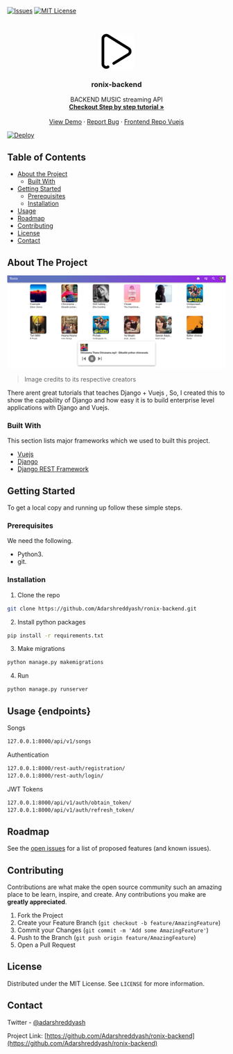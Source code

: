 
<!-- PROJECT SHIELDS -->
<!--
*** I'm using markdown "reference style" links for readability.
*** Reference links are enclosed in brackets [ ] instead of parentheses ( ).
*** See the bottom of this document for the declaration of the reference variables
*** for contributors-url, forks-url, etc. This is an optional, concise syntax you may use.
*** https://www.markdownguide.org/basic-syntax/#reference-style-links
-->
[![Issues][issues-shield]][issues-url]
[![MIT License][license-shield]][license-url]


<!-- PROJECT LOGO -->
<br />
<p align="center">
  <a href="https://github.com/Adarshreddyash/ronix-backend">
    <img src="https://raw.githubusercontent.com/Adarshreddyash/background-images-icons/master/play.svg" alt="Logo" width="80" height="80">
  </a>

  <h3 align="center">ronix-backend</h3>

  <p align="center">
    BACKEND MUSIC streaming API 
    <br />
    <a href="https://glammingspace.blogspot.com/2020/08/lets-build-music-streaming-app-with.html"><strong>Checkout Step by step tutorial »</strong></a>
    <br />
    <br />
    <a href="https://ronix-backend.herokuapp.com/api/v1/songs">View Demo</a>
    ·
    <a href="https://github.com/Adarshreddyash/ronix-backend/issues">Report Bug</a>
    ·
    <a href="https://github.com/Adarshreddyash/ronix-frontend">Frontend Repo Vuejs</a>
  </p>
</p>

[![Deploy](https://www.herokucdn.com/deploy/button.svg)](https://heroku.com/deploy?template=https://github.com/Adarshreddyash/ronix-backend)

<!-- TABLE OF CONTENTS -->
## Table of Contents

* [About the Project](#about-the-project)
  * [Built With](#built-with)
* [Getting Started](#getting-started)
  * [Prerequisites](#prerequisites)
  * [Installation](#installation)
* [Usage](#usage)
* [Roadmap](#roadmap)
* [Contributing](#contributing)
* [License](#license)
* [Contact](#contact)




<!-- ABOUT THE PROJECT -->
## About The Project

![Screenshot](https://raw.githubusercontent.com/Adarshreddyash/ronix-backend/master/media_root/localhost_8080_songs.png)
>Image credits to its respective creators

There arent great tutorials that teaches Django + Vuejs , So, I created this to show the capability of Django and how easy it is to build enterprise level applications with Django and Vuejs.

### Built With
This section lists major frameworks which we used to built this project.
* [Vuejs](https://vuejs.org)
* [Django](https://djangoproject.com)
* [Django REST Framework](https://django-rest-framework.org)



<!-- GETTING STARTED -->
## Getting Started

To get a local copy and running  up  follow these simple steps.

### Prerequisites

We need the following.

* Python3.
* git.

### Installation

1. Clone the repo
```sh
git clone https://github.com/Adarshreddyash/ronix-backend.git
```
2. Install python packages
```sh
pip install -r requirements.txt
```
3. Make migrations
```sh
python manage.py makemigrations
```
4. Run
```sh
python manage.py runserver
```
<!-- USAGE EXAMPLES -->
## Usage {endpoints}

Songs
```sh
127.0.0.1:8000/api/v1/songs
```
Authentication
```sh
127.0.0.1:8000/rest-auth/registration/
127.0.0.1:8000/rest-auth/login/
```
JWT Tokens
```sh
127.0.0.1:8000/api/v1/auth/obtain_token/
127.0.0.1:8000/api/v1/auth/refresh_token/
```
<!-- ROADMAP -->
## Roadmap

See the [open issues](https://github.com/Adarshreddyash/ronix-backend/issues) for a list of proposed features (and known issues).



<!-- CONTRIBUTING -->
## Contributing

Contributions are what make the open source community such an amazing place to be learn, inspire, and create. Any contributions you make are **greatly appreciated**.

1. Fork the Project
2. Create your Feature Branch (`git checkout -b feature/AmazingFeature`)
3. Commit your Changes (`git commit -m 'Add some AmazingFeature'`)
4. Push to the Branch (`git push origin feature/AmazingFeature`)
5. Open a Pull Request



<!-- LICENSE -->
## License

Distributed under the MIT License. See `LICENSE` for more information.



<!-- CONTACT -->
## Contact

Twitter - [@adarshreddyash](https://twitter.com/adarshreddyash)

Project Link: [https://github.com/Adarshreddyash/ronix-backend](https://github.com/Adarshreddyash/ronix-backend)



<!-- MARKDOWN LINKS & IMAGES -->
<!-- https://www.markdownguide.org/basic-syntax/#reference-style-links -->
[issues-shield]: https://img.shields.io/github/issues/othneildrew/Best-README-Template.svg?style=flat-square
[issues-url]: https://github.com/Adarshreddyash/ronix-backend/issues
[license-shield]: https://img.shields.io/github/license/othneildrew/Best-README-Template.svg?style=flat-square
[license-url]: https://github.com/Adarshreddyash/ronix-backend/blob/master/LICENSE.txt
[linkedin-shield]: https://img.shields.io/badge/-LinkedIn-black.svg?style=flat-square&logo=linkedin&colorB=555
[linkedin-url]: https://linkedin.com/in/adarshreddy
[product-screenshot]: images/screenshot.png
